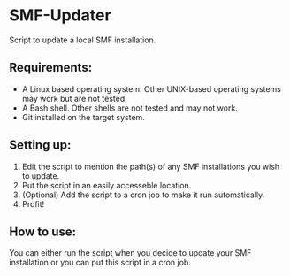 # SMF-Updater
Script to update a local SMF installation.

## Requirements:
* A Linux based operating system. Other UNIX-based operating systems may work but are not tested.
* A Bash shell. Other shells are not tested and may not work.
* Git installed on the target system.

## Setting up:
1. Edit the script to mention the path(s) of any SMF installations you wish to update.
2. Put the script in an easily accesseble location.
3. (Optional) Add the script to a cron job to make it run automatically.
4. Profit!

## How to use:
You can either run the script when you decide to update your SMF installation or you can put this script in a cron job.

